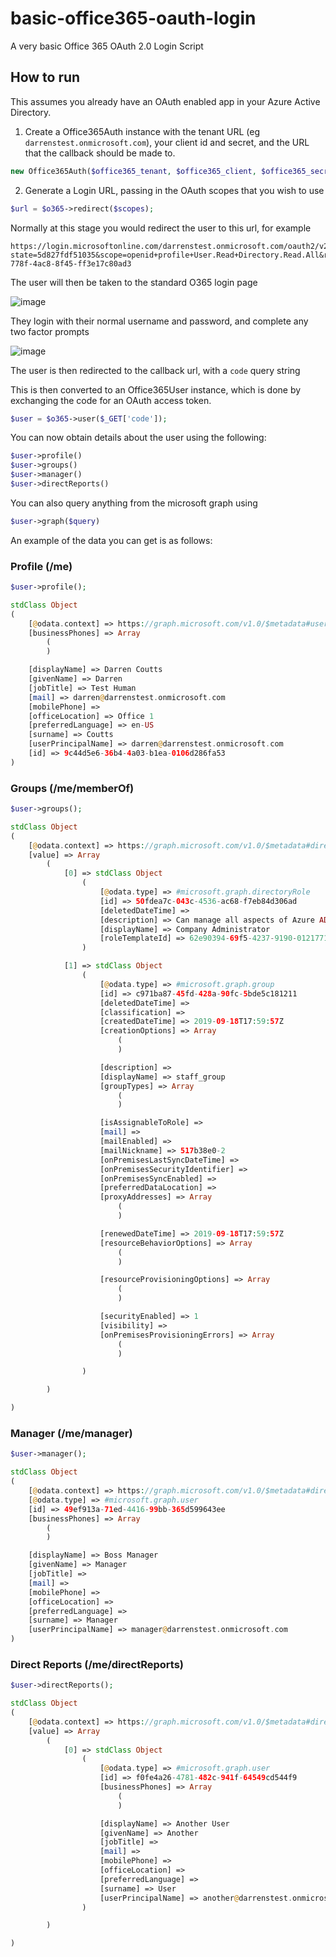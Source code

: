 # basic-office365-oauth-login

A very basic Office 365 OAuth 2.0 Login Script

## How to run

This assumes you already have an OAuth enabled app in your Azure Active Directory. 

1. Create a Office365Auth instance with the tenant URL (eg `darrenstest.onmicrosoft.com`), your client id and secret, and the URL that the callback should be made to.

```php
new Office365Auth($office365_tenant, $office365_client, $office365_secret, $office365_redirect)
```

2. Generate a Login URL, passing in the OAuth scopes that you wish to use

```php
$url = $o365->redirect($scopes);
```

Normally at this stage you would redirect the user to this url, for example

```
https://login.microsoftonline.com/darrenstest.onmicrosoft.com/oauth2/v2.0/authorize?state=5d827fdf51035&scope=openid+profile+User.Read+Directory.Read.All&response_type=code&approval_prompt=auto&redirect_uri=http%3A%2F%2Flocalhost%2Foauth.php&client_id=7269a50b-778f-4ac8-8f45-ff3e17c80ad3
```

The user will then be taken to the standard O365 login page

![image](https://user-images.githubusercontent.com/9951843/65177996-c0987800-da4f-11e9-9cbf-e90d7d0bee32.png)

They login with their normal username and password, and complete any two factor prompts

![image](https://user-images.githubusercontent.com/9951843/65178109-f9d0e800-da4f-11e9-84f7-ef59270e3bfe.png)

The user is then redirected to the callback url, with a `code` query string

This is then converted to an Office365User instance, which is done by exchanging the code for an OAuth access token. 

```php
$user = $o365->user($_GET['code']);
```

You can now obtain details about the user using the following: 

```php
$user->profile()
$user->groups()
$user->manager()
$user->directReports()
```

You can also query anything from the microsoft graph using

```php
$user->graph($query)
```

An example of the data you can get is as follows: 

### Profile (/me)
```php
$user->profile();
```
```php
stdClass Object
(
    [@odata.context] => https://graph.microsoft.com/v1.0/$metadata#users/$entity
    [businessPhones] => Array
        (
        )

    [displayName] => Darren Coutts
    [givenName] => Darren
    [jobTitle] => Test Human
    [mail] => darren@darrenstest.onmicrosoft.com
    [mobilePhone] => 
    [officeLocation] => Office 1
    [preferredLanguage] => en-US
    [surname] => Coutts
    [userPrincipalName] => darren@darrenstest.onmicrosoft.com
    [id] => 9c44d5e6-36b4-4a03-b1ea-0106d286fa53
)
```
### Groups (/me/memberOf)
```php
$user->groups();
```
```php
stdClass Object
(
    [@odata.context] => https://graph.microsoft.com/v1.0/$metadata#directoryObjects
    [value] => Array
        (
            [0] => stdClass Object
                (
                    [@odata.type] => #microsoft.graph.directoryRole
                    [id] => 50fdea7c-043c-4536-ac68-f7eb84d306ad
                    [deletedDateTime] => 
                    [description] => Can manage all aspects of Azure AD and Microsoft services that use Azure AD identities.
                    [displayName] => Company Administrator
                    [roleTemplateId] => 62e90394-69f5-4237-9190-012177145e10
                )

            [1] => stdClass Object
                (
                    [@odata.type] => #microsoft.graph.group
                    [id] => c971ba87-45fd-428a-90fc-5bde5c181211
                    [deletedDateTime] => 
                    [classification] => 
                    [createdDateTime] => 2019-09-18T17:59:57Z
                    [creationOptions] => Array
                        (
                        )

                    [description] => 
                    [displayName] => staff_group
                    [groupTypes] => Array
                        (
                        )

                    [isAssignableToRole] => 
                    [mail] => 
                    [mailEnabled] => 
                    [mailNickname] => 517b38e0-2
                    [onPremisesLastSyncDateTime] => 
                    [onPremisesSecurityIdentifier] => 
                    [onPremisesSyncEnabled] => 
                    [preferredDataLocation] => 
                    [proxyAddresses] => Array
                        (
                        )

                    [renewedDateTime] => 2019-09-18T17:59:57Z
                    [resourceBehaviorOptions] => Array
                        (
                        )

                    [resourceProvisioningOptions] => Array
                        (
                        )

                    [securityEnabled] => 1
                    [visibility] => 
                    [onPremisesProvisioningErrors] => Array
                        (
                        )

                )

        )

)
```
### Manager (/me/manager)
```php
$user->manager();
```
```php
stdClass Object
(
    [@odata.context] => https://graph.microsoft.com/v1.0/$metadata#directoryObjects/$entity
    [@odata.type] => #microsoft.graph.user
    [id] => 49ef913a-71ed-4416-99bb-365d599643ee
    [businessPhones] => Array
        (
        )

    [displayName] => Boss Manager
    [givenName] => Manager
    [jobTitle] => 
    [mail] => 
    [mobilePhone] => 
    [officeLocation] => 
    [preferredLanguage] => 
    [surname] => Manager
    [userPrincipalName] => manager@darrenstest.onmicrosoft.com
)
```
### Direct Reports (/me/directReports)
```php
$user->directReports();
```
```php
stdClass Object
(
    [@odata.context] => https://graph.microsoft.com/v1.0/$metadata#directoryObjects
    [value] => Array
        (
            [0] => stdClass Object
                (
                    [@odata.type] => #microsoft.graph.user
                    [id] => f0fe4a26-4781-482c-941f-64549cd544f9
                    [businessPhones] => Array
                        (
                        )

                    [displayName] => Another User
                    [givenName] => Another
                    [jobTitle] => 
                    [mail] => 
                    [mobilePhone] => 
                    [officeLocation] => 
                    [preferredLanguage] => 
                    [surname] => User
                    [userPrincipalName] => another@darrenstest.onmicrosoft.com
                )

        )

)
```
